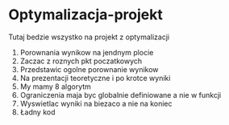 # Optymalizacja-projekt
Tutaj bedzie wszystko na projekt z optymalizacji 

1. Porownania wynikow na jendnym plocie
2. Zaczac z roznych pkt poczatkowych
3. Przedstawic ogolne porownanie wynikow
4. Na prezentacji teoretyczne i po krotce wyniki 
5. My mamy 8 algorytm
6. Ograniczenia maja byc globalnie definiowane a nie w funkcji
7. Wyswietlac wyniki na biezaco a nie na koniec
8. Ładny kod
